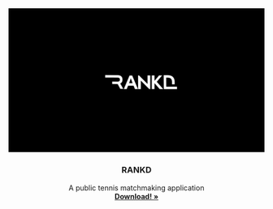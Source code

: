 
<!-- PROJECT LOGO -->
<div align="center">
  <a href="https://github.com/othneildrew/Best-README-Template">
    <img src="../Image from iOS (1).png" alt="Logo" >
  </a>

  <h3 align="center">RANKD</h3>

  <p align="center">
    A public tennis matchmaking application
    <br />
    <a href="https://www.rankd.ca"><strong>Download! »</strong></a>
    <br />
  </p>
</div>
